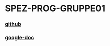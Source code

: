 # SPEZ-PROG-GRUPPE01

### [github]

### [google-doc]

[github]: https://github.com/s0551489/SPEZ-PROG-GRUPPE01/tree/main/project
[google-doc]: https://docs.google.com/document/d/1Atfu4mfd_iCKmvobBXp0uDsa3Y7Ef8PWUSXOQ4B3fmU/edit?usp=sharing

